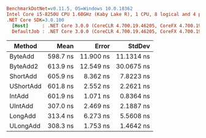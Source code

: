 ``` ini

BenchmarkDotNet=v0.11.5, OS=Windows 10.0.18362
Intel Core i5-8250U CPU 1.60GHz (Kaby Lake R), 1 CPU, 8 logical and 4 physical cores
.NET Core SDK=3.0.100
  [Host]     : .NET Core 3.0.0 (CoreCLR 4.700.19.46205, CoreFX 4.700.19.46214), 64bit RyuJIT
  DefaultJob : .NET Core 3.0.0 (CoreCLR 4.700.19.46205, CoreFX 4.700.19.46214), 64bit RyuJIT


```
|    Method |     Mean |     Error |     StdDev |
|---------- |---------:|----------:|-----------:|
|   ByteAdd | 598.7 ns | 11.900 ns | 11.1314 ns |
|  ByteAdd2 | 613.9 ns | 12.549 ns | 30.0675 ns |
|  ShortAdd | 605.9 ns |  8.362 ns |  7.8223 ns |
| UShortAdd | 601.8 ns |  2.552 ns |  2.2621 ns |
|    IntAdd | 601.9 ns |  1.071 ns |  0.8364 ns |
|   UIntAdd | 307.0 ns |  2.469 ns |  2.1887 ns |
|   LongAdd | 313.4 ns |  6.273 ns |  5.5608 ns |
|  ULongAdd | 308.3 ns |  1.753 ns |  1.4642 ns |
